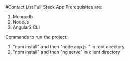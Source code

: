 #Contact List Full Stack App
Prerequisites are: 
 1. Mongodb
 2. NodeJs
 3. Angular2 CLI

Commands to run the project:
 
1. "npm install"  and then "node app.js " in root directory
2. "npm install"  and then "ng serve" in client directory  


